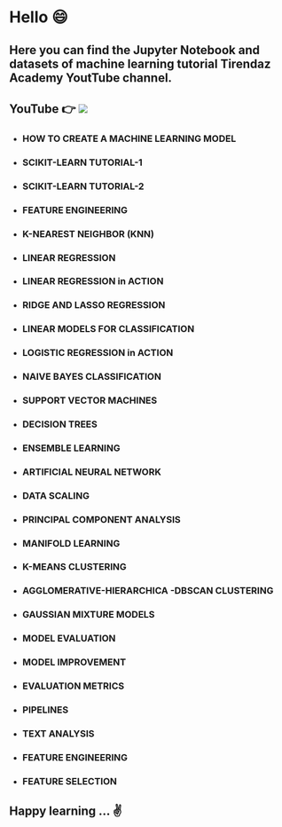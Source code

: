 # Hello 😄

## Here you can find the Jupyter Notebook and datasets of machine learning tutorial Tirendaz Academy YoutTube channel. 

## YouTube 👉  [![](https://img.shields.io/badge/YouTube-Turkish-deeppink?&logo=youtube&logoColor=white)](https://www.youtube.com/watch?v=7p-an2KTO5o&list=PLfMRLSpipmfuumcvO3fObVAUpSqYAcZmF)

- ### HOW TO CREATE A MACHINE LEARNING MODEL
- ### SCIKIT-LEARN TUTORIAL-1
- ### SCIKIT-LEARN TUTORIAL-2
- ### FEATURE ENGINEERING
- ### K-NEAREST NEIGHBOR (KNN)
- ### LINEAR REGRESSION
- ### LINEAR REGRESSION in ACTION
- ### RIDGE AND LASSO REGRESSION
- ### LINEAR MODELS FOR CLASSIFICATION
- ### LOGISTIC REGRESSION in ACTION
- ### NAIVE BAYES CLASSIFICATION
- ### SUPPORT VECTOR MACHINES
- ### DECISION TREES
- ### ENSEMBLE LEARNING
- ### ARTIFICIAL NEURAL NETWORK
- ### DATA SCALING
- ### PRINCIPAL COMPONENT ANALYSIS
- ### MANIFOLD LEARNING
- ### K-MEANS CLUSTERING
- ### AGGLOMERATIVE-HIERARCHICA -DBSCAN CLUSTERING
- ### GAUSSIAN MIXTURE MODELS
- ### MODEL EVALUATION
- ### MODEL IMPROVEMENT
- ### EVALUATION METRICS
- ### PIPELINES
- ### TEXT ANALYSIS
- ### FEATURE ENGINEERING
- ### FEATURE SELECTION

## Happy learning ... ✌️ 

 
